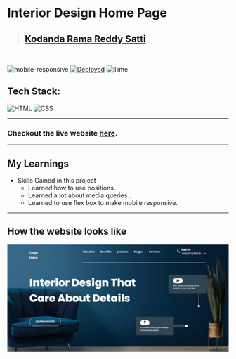 # Interior Design Home Page

> ## [Kodanda Rama Reddy Satti](https://portfolio-sable-eta-55.vercel.app/)

<br/>

![mobile-responsive](https://img.shields.io/badge/Mobile%20Responsive-Yes-green)
[![Deployed](https://img.shields.io/badge/Deployed-Yes-green)](#)
![Time](https://img.shields.io/badge/Time%20Taken-4hrs-green)

## Tech Stack:

![HTML](https://img.shields.io/badge/html-3670A0?style=for-the-badge&logo=html5&logoColor=white)
![CSS](https://img.shields.io/badge/CSS-%234ea94b.svg?style=for-the-badge&logo=css3&logoColor=white)

---

### Checkout the live website [here](https://deluxe-kashata-bc8cd8.netlify.app/).

---

## My Learnings

-   Skills Gained in this project
    -   Learned how to use positions.
    -   Learned a lot about media queries .
    -   Learned to use flex box to make mobile responsive. 

---

## How the website looks like

![Desktop](./finalImage.jpg)